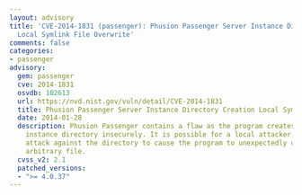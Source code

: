 ```yaml
---
layout: advisory
title: 'CVE-2014-1831 (passenger): Phusion Passenger Server Instance Directory Creation
  Local Symlink File Overwrite'
comments: false
categories:
- passenger
advisory:
  gem: passenger
  cve: 2014-1831
  osvdb: 102613
  url: https://nvd.nist.gov/vuln/detail/CVE-2014-1831
  title: Phusion Passenger Server Instance Directory Creation Local Symlink File Overwrite
  date: 2014-01-28
  description: Phusion Passenger contains a flaw as the program creates the server
    instance directory insecurely. It is possible for a local attacker to use a symlink
    attack against the directory to cause the program to unexpectedly overwrite an
    arbitrary file.
  cvss_v2: 2.1
  patched_versions:
  - ">= 4.0.37"
---
```

